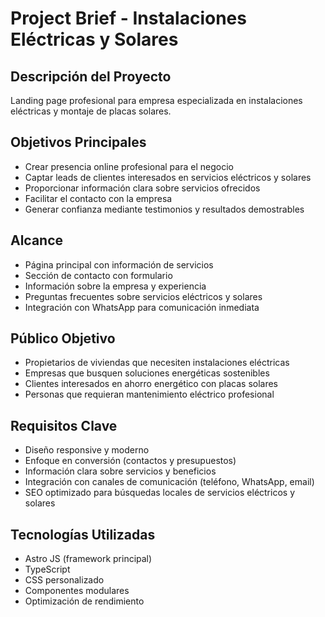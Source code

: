 # Project Brief - Instalaciones Eléctricas y Solares

## Descripción del Proyecto
Landing page profesional para empresa especializada en instalaciones eléctricas y montaje de placas solares.

## Objetivos Principales
- Crear presencia online profesional para el negocio
- Captar leads de clientes interesados en servicios eléctricos y solares
- Proporcionar información clara sobre servicios ofrecidos
- Facilitar el contacto con la empresa
- Generar confianza mediante testimonios y resultados demostrables

## Alcance
- Página principal con información de servicios
- Sección de contacto con formulario
- Información sobre la empresa y experiencia
- Preguntas frecuentes sobre servicios eléctricos y solares
- Integración con WhatsApp para comunicación inmediata

## Público Objetivo
- Propietarios de viviendas que necesiten instalaciones eléctricas
- Empresas que busquen soluciones energéticas sostenibles
- Clientes interesados en ahorro energético con placas solares
- Personas que requieran mantenimiento eléctrico profesional

## Requisitos Clave
- Diseño responsive y moderno
- Enfoque en conversión (contactos y presupuestos)
- Información clara sobre servicios y beneficios
- Integración con canales de comunicación (teléfono, WhatsApp, email)
- SEO optimizado para búsquedas locales de servicios eléctricos y solares

## Tecnologías Utilizadas
- Astro JS (framework principal)
- TypeScript
- CSS personalizado
- Componentes modulares
- Optimización de rendimiento
